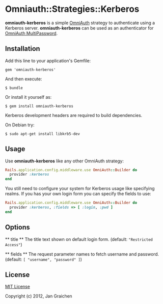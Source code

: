 # Omniauth::Strategies::Kerberos

**omniauth-kerberos** is a simple [OmniAuth](https://github.com/intridea/omniauth)
strategy to authenticate using a Kerberos server. **omniauth-kerberos** can be used as
an authenticator for [OmniAuth MultiPassword](https://github.com/jgraichen/omniauth-multipassword).


## Installation

Add this line to your application's Gemfile:

    gem 'omniauth-kerberos'

And then execute:

    $ bundle

Or install it yourself as:

    $ gem install omniauth-kerberos

Kerberos development headers are required to build dependencies.

On Debian try:

	$ sudo apt-get install libkrb5-dev


## Usage

Use **omniauth-kerberos** like any other OmniAuth strategy:

```ruby
Rails.application.config.middleware.use OmniAuth::Builder do
  provider :kerberos
end
```

You still need to configure your system for Kerberos usage like
specifying realms. If you has your own login form you can specify
the fields to use:

```ruby
Rails.application.config.middleware.use OmniAuth::Builder do
  provider :kerberos, :fields => [ :login, :pwd ]
end
```


## Options

** title **
The title text shown on default login form.
(default: `"Restricted Access"`)

** fields **
The request parameter names to fetch username and password.
(default: `[ "username", "password" ]`)


## License

[MIT License](http://www.opensource.org/licenses/mit-license.php)

Copyright (c) 2012, Jan Graichen

